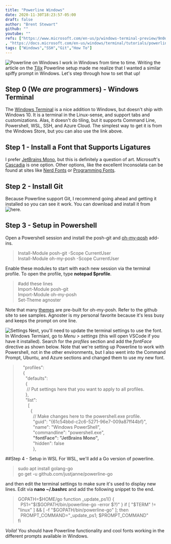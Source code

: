 ```yaml
---
title: "Powerline Windows"
date: 2020-11-30T18:23:57-05:00
draft: false
author: "Brent Stewart"
github: ""
youtube: ""
refs: ["https://www.microsoft.com/en-us/p/windows-terminal-preview/9n0dx20hk701?WT.mc_id=-blog-scottha"
, "https://docs.microsoft.com/en-us/windows/terminal/tutorials/powerline-setup", "https://www.jetbrains.com/lp/mono/","https://github.com/JanDeDobbeleer/oh-my-posh", "https://github.com/JanDeDobbeleer/oh-my-posh#themes"]
tags: ["Windows","SSH","Git","How To"]
---
```

![Powerline on Windows](https://docs.microsoft.com/en-us/windows/terminal/images/powerline-powershell.png#floatright)
I work in Windows from time to time.  Writing the article on the [Tilix](/tilix) Powerline setup made me realize that I wanted a similar spiffy prompt in Windows.  Let's step through how to set that up!

## Step 0 (We _are_ programmers) - Windows Terminal
The [Windows Terminal](https://www.microsoft.com/en-us/p/windows-terminal-preview/9n0dx20hk701?WT.mc_id=-blog-scottha) is a nice addition to Windows, but doesn't ship with Windows 10.  It is a terminal in the Linux-sense, and support tabs and customizations.  Alas, it doesn't do tiling, but it supports Command Line, Powershell, WSL, SSH, and Azure Cloud.  The simplest way to get it is from the Windows Store, but you can also use the link above.

## Step 1 - Install a Font that Supports Ligatures
I prefer [JetBrains Mono](https://www.jetbrains.com/lp/mono/), but this is definitely a question of art.  Microsoft's [Cascadia](https://github.com/microsoft/cascadia-code/releases) is one option.  Other options, like the excellent Inconsolata can be found at sites like [Nerd Fonts](https://www.nerdfonts.com/) or [Programming Fonts](
https://www.programmingfonts.org/).

## Step 2 - Install Git
Because Powerline support Git, I recommend going ahead and getting it installed so you can see it work.  You can download and install it from ![here](https://git-scm.com/downloads).

## Step 3 - Setup in Powershell
Open a Powershell session and install the posh-git and [oh-my-posh](https://github.com/JanDeDobbeleer/oh-my-posh) add-ins.

> Install-Module posh-git -Scope CurrentUser  
Install-Module oh-my-posh -Scope CurrentUser  

Enable these modules to start with each new session via the terminal profile.  To open the profile, type __notepad $profile__.
> #add these lines  
Import-Module posh-git  
Import-Module oh-my-posh  
Set-Theme agnoster  

Note that many [themes](https://github.com/JanDeDobbeleer/oh-my-posh#themes) are pre-built for oh-my-posh.  Refer to the github site to see samples.  Agnoster is my personal favorite because it's less busy and keeps the prompt on one line.

![Settings](/WinTerminal.png#floatright)
Next, you'll need to update the terminal settings to use the font.  In Windows Termianl, go to _Menu > settings_ (this will open VSCode if you have it installed).  Search for the _profiles_ section and add the _fontFace_ directive as shown below.  Note that we're setting up Powerline to work with Powershell, not in the other environments, but I also went into the Command Prompt, Ubuntu, and Azure sections and changed them to use my new font.

>    "profiles":  
>    {  
>      "defaults":  
>      {  
>       // Put settings here that you want to apply to all profiles.  
>      },  
>      "list":  
>        [  
>          {  
>            // Make changes here to the powershell.exe profile.  
>            "guid": "{61c54bbd-c2c6-5271-96e7-009a87ff44bf}",  
>            "name": "Windows PowerShell",  
>            "commandline": "powershell.exe",  
>            __"fontFace": "JetBrains Mono",__  
>            "hidden": false  
>            },  

##Step 4 - Setup in WSL
For WSL, we'll add a Go version of powerline.

> sudo apt install golang-go  
go get -u github.com/justjanne/powerline-go  

and then edit the terminal settings to make sure it's used to display new lines.  Edit via __nano ~/.bashrc__ and add the following snippet to the end.
> GOPATH=$HOME/go  
function _update_ps1() {  
  PS1="$($GOPATH/bin/powerline-go -error $?)"  
}  
if [ "$TERM" != "linux" ] && [ -f "$GOPATH/bin/powerline-go" ]; then  
  PROMPT_COMMAND="_update_ps1; $PROMPT_COMMAND"  
fi  

_Voila!_  You should have Powerline functionality and cool fonts working in the different prompts available in Windows.  